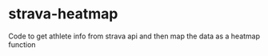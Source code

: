 # strava-heatmap
Code to get athlete info from strava api and then map the data as a heatmap function 
